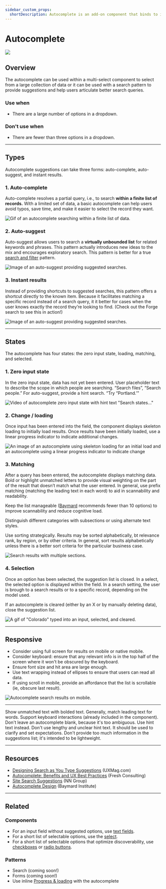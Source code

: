 ```yaml
---
sidebar_custom_props:
  shortDescription: Autocomplete is an add-on component that binds to inputs and shows suggestions as the user types.
---
```


# Autocomplete

<ComponentVisual storybookUrl="https://forge.tylerdev.io/main/?path=/story/components-autocomplete--default">

![](./images/autocomplete.png)

</ComponentVisual>

## Overview

The autocomplete can be used within a multi-select component to select from a large collection of data or it can be used with a search pattern to provide suggestions and help users articulate better search queries.

### Use when

- There are a large number of options in a dropdown. 

### Don't use when

- There are fewer than three options in a dropdown.

---

## Types

Autocomplete suggestions can take three forms: auto-complete, auto-suggest, and instant results. 

### 1. Auto-complete

Auto-complete resolves a partial query, i.e., to search **within a finite list of records.** With a limited set of data, a basic autocomplete can help users avoid typos, save time, and make it easier to select the record they want. 

<ImageBlock maxWidth="300px">

![Gif of an autocomplete searching within a finite list of data. ](./images/auto-complete.gif)

</ImageBlock>

### 2. Auto-suggest

Auto-suggest allows users to search a **virtually unbounded list** for related keywords and phrases. This pattern actually introduces new ideas to the mix and encourages exploratory search. This pattern is better for a true [search and filter](#) pattern. 

<ImageBlock padded={false}>

![Image of an auto-suggest providing suggested searches.](./images/auto-suggest.png)

</ImageBlock>

### 3. Instant results 
Instead of providing shortcuts to suggested searches, this pattern offers a shortcut directly to the known item. Because it facilitates matching a specific record instead of a search query, it it better for cases when the user knows exactly the record they’re looking to find. (Check out the Forge search to see this in action!)

<ImageBlock padded={false} >

![Image of an auto-suggest providing suggested searches.](./images/instant-results.png)

</ImageBlock>

---

## States

The autocomplete has four states: the zero input state, loading, matching, and selected.

### 1. Zero input state

In the zero input state, data has not yet been entered. User placeholder text to describe the scope in which people are searching. “Search files”, “Search people.”  For auto-suggest, provide a hint search. “Try “Portland.’”

<ImageBlock maxWidth="300px">

![Video of autocomplete zero input state with hint text "Search states..."](./images/autocomplete-demo-2.gif)
 
</ImageBlock>

### 2. Change / loading

Once input has been entered into the field, the component displays skeleton loading to initially load results. Once results have been initially loaded, use a linear progress indicator to indicate additional changes. 

<ImageBlock padded={false} caption="1. Initial results are loaded with skeleton components.<br/>2. Additional components are displayed with a linear progress indicator.">

![An image of an autocomplete using skeleton loading for an initial load and an autocomplete using a linear progress indicator to indicate change ](./images/autocomplete-states.png)

</ImageBlock>

### 3. Matching

After a query has been entered, the autocomplete displays matching data. Bold or highlight unmatched letters to provide visual weighting on the part of the result that doesn’t match what the user entered. In general, use prefix matching (matching the leading text in each word) to aid in scannability and readability. 

Keep the list manageable ([Baymard](https://baymard.com/blog/autocomplete-design) recommends fewer than 10 options) to improve scannability and reduce cognitive load. 

Distinguish different categories with subsections or using alternate text styles. 

Use sorting strategically. Results may be sorted alphabetically, bt relevance rank, by region, or by other criteria. In general, sort results alphabetically unless there is a better sort criteria for the particular business case. 

<ImageBlock caption="An autocomplete may use sections to group logical sets of results." padded={false} >

![Search results with multiple sections.](./images/autocomplete-sections.png)

</ImageBlock>

### 4. Selection 

Once an option has been selected, the suggestion list is closed. In a select, the selected option is displayed within the field. In a search setting, the user is brough to a search results or to a specific record, depending on the model used. 

If an autocomplete is cleared (either by an X or by manually deleting data), close the suggestion list.

<ImageBlock padded={false} maxWidth="300px">

![A gif of "Colorado" typed into an input, selected, and cleared.](./images/autocomplete-clear.gif)

</ImageBlock>


---

## Responsive 

- Consider using full screen for results on mobile or native mobile.
- Consider keyboard: ensure that any relevant info is in the top half of the screen where it won't be obscured by the keyboard.
- Ensure font size and hit area are large enough.
- Use text wrapping instead of ellipses to ensure that users can read all data.
- If using scroll in mobile, provide an affordance that the list is scrollable (ie, obscure last result). 

<ImageBlock maxWidth="300px" padded={false}>

![Autocomplete search results on mobile.](./images/autocomplete-mobile.png)

</ImageBlock>

---

<DoDontGrid>
  <DoDontTextSection>
    <DoDontText type="do">Show unmatched text with bolded text.</DoDontText>
    <DoDontText type="do">Generally, match leading text for words. </DoDontText>
    <DoDontText type="do">Support keyboard interactions (already included in the component).</DoDontText>
  </DoDontTextSection>
  <DoDontTextSection>
    <DoDontText type="dont">Don't leave an autocomplete blank, because it's too ambiguous. Use hint text instead.</DoDontText>
    <DoDontText type="dont">Don't use lengthy and unclear hint text. It should be used to clarify and set expectations.</DoDontText>
    <DoDontText type="dont">Don't provide too much information in the suggestions list; it's intended to be lightweight.</DoDontText>
  </DoDontTextSection>
</DoDontGrid>


---

## Resources

- [Designing Search as You Type Suggestions](https://uxmag.com/articles/designing-search-as-you-type-suggestions) (UXMag.com)
- [Autocomplete: Benefits and UX Best Practices](https://www.freshconsulting.com/autocomplete-benefits-ux-best-practices/) (Fresh Consulting)
- [Site Search Suggestions](https://www.nngroup.com/articles/site-search-suggestions/) (NN Group)
- [Autocomplete Design](https://baymard.com/blog/autocomplete-design) (Baymard Institute)

---

## Related

### Components

- For an input field without suggested options, use  [text fields](/components/fields/text-field).
- For a short list of selectable options, use the [select](/components/fields/select).
- For a short list of selectable options that optimize discoverability, use [checkboxes](/components/controls/checkbox) or [radio buttons](/components/controls/radio-button).

### Patterns

- Search (coming soon!)
- Forms (coming soon!)
- Use inline [Progress & loading](/core-patterns/progress-loading/) with the autocomplete
